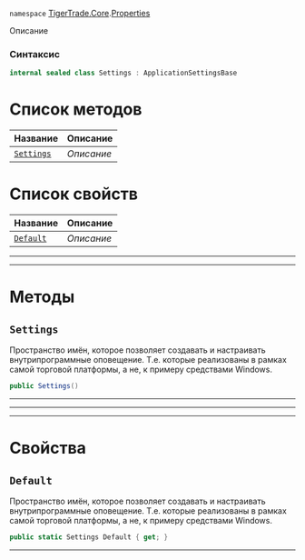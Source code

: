 
`namespace` [TigerTrade.Core](../../TigerTrade.Core.md).[Properties](../../TigerTrade.Core/Properties.md)


Описание

### Синтаксис
```csharp
internal sealed class Settings : ApplicationSettingsBase
```


# Список методов
| Название | Описание |
| --- | --- |
| [`Settings`](#method-settings) | *Описание* |

# Список свойств
| Название | Описание |
| --- | --- |
| [`Default`](#property-default) | *Описание* |





***  
***  
# Методы

## `Settings`<a href="method-settings" id="method-settings"></a>
Пространство имён, которое позволяет создавать и настраивать внутрипрограммные оповещение. Т.е. которые реализованы в рамках самой торговой платформы, а не, к примеру средствами Windows.

```csharp
public Settings()
```

***  
***  
 ***  
# Свойства

## `Default`<a href="property-default" id="property-default"></a>
Пространство имён, которое позволяет создавать и настраивать внутрипрограммные оповещение. Т.е. которые реализованы в рамках самой торговой платформы, а не, к примеру средствами Windows.

```csharp
public static Settings Default { get; }
```  
***

